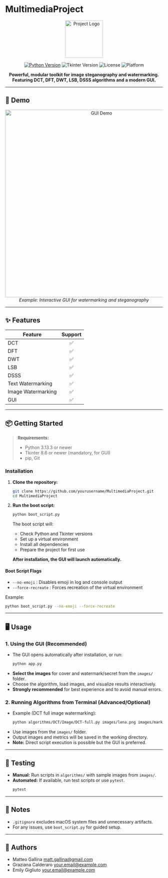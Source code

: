 # MultimediaProject

<p align="center">
  <img src="images/logo.png" width="120" alt="Project Logo"/>
</p>

<p align="center">
  <a href="https://python.org/"><img src="https://img.shields.io/badge/python-3.13%2B-blue" alt="Python Version"></a>
  <img src="https://img.shields.io/badge/tkinter-8.6%2B-blueviolet" alt="Tkinter Version">
  <img src="https://img.shields.io/badge/license-MIT-green" alt="License">
  <img src="https://img.shields.io/badge/platform-Windows%20%7C%20Linux%20%7C%20macOS-lightgrey" alt="Platform">
</p>

<p align="center">
  <b>Powerful, modular toolkit for image steganography and watermarking.<br/>
  Featuring DCT, DFT, DWT, LSB, DSSS algorithms and a modern GUI.</b>
</p>

---

## 🚀 Demo

<p align="center">
  <img src="images/demo.gif" width="600" alt="GUI Demo"/>
  <br/>
  <i>Example: Interactive GUI for watermarking and steganography</i>
</p>

---

## ✨ Features

| Feature      | Support |
|--------------|:-------:|
| DCT          |   ✅    |
| DFT          |   ✅    |
| DWT          |   ✅    |
| LSB          |   ✅    |
| DSSS         |   ✅    |
| Text Watermarking | ✅ |
| Image Watermarking | ✅ |
| GUI          |   ✅    |

---

## 📦 Getting Started

> **Requirements:**<br/>
> - Python 3.13.3 or newer<br/>
> - Tkinter 8.6 or newer (mandatory, for GUI)<br/>
> - pip, Git

### Installation

1. **Clone the repository:**
   ```sh
   git clone https://github.com/yourusername/MultimediaProject.git
   cd MultimediaProject
   ```
2. **Run the boot script:**
   ```sh
   python boot_script.py
   ```
   The boot script will:
   - Check Python and Tkinter versions
   - Set up a virtual environment
   - Install all dependencies
   - Prepare the project for first use

   **After installation, the GUI will launch automatically.**

#### Boot Script Flags
- `--no-emoji` : Disables emoji in log and console output
- `--force-recreate` : Forces recreation of the virtual environment

Example:
```sh
python boot_script.py --no-emoji --force-recreate
```

---

## 🖥️ Usage

### 1. **Using the GUI (Recommended)**
- The GUI opens automatically after installation, or run:
  ```sh
  python app.py
  ```
- **Select the images** for cover and watermark/secret from the `images/` folder.
- Choose the algorithm, load images, and visualize results interactively.
- **Strongly recommended** for best experience and to avoid manual errors.

### 2. **Running Algorithms from Terminal (Advanced/Optional)**
- Example (DCT full image watermarking):
  ```sh
  python algorithms/DCT/Image/DCT-full.py images/lena.png images/mark.png
  ```
- Use images from the `images/` folder.
- Output images and metrics will be saved in the working directory.
- **Note:** Direct script execution is possible but the GUI is preferred.

---

## 🧪 Testing

- **Manual:** Run scripts in `algorithms/` with sample images from `images/`.
- **Automated:** If available, run test scripts or use `pytest`.
  ```sh
  pytest
  ```

---

## 📝 Notes
- `.gitignore` excludes macOS system files and unnecessary artifacts.
- For any issues, use `boot_script.py` for guided setup.

---

## 👤 Authors
- Matteo Gallina <matt.gallina@gmail.com>
- Graziana Calderaro <your.email@example.com>
- Emily Gigliuto <your.email@example.com>
